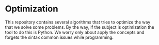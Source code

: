 # Optimization

This repository contains several algorithms that tries to optimize the way that we solve some problems.
By the way, if the subject is optimization the tool to do this is Python. We worry only about apply the concepts and forgets the sintax common issues while programming.
